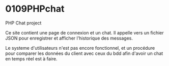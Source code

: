 # 0109PHPchat
PHP Chat project

Ce site contient une page de connexion et un chat. Il appelle vers un fichier JSON pour enregistrer et afficher l'historique des messages.

Le systeme d'utilisateurs n'est pas encore fonctionnel, et un procédure pour comparer les données du client avec ceux du bdd afin d'avoir un chat en temps réel est à faire.
